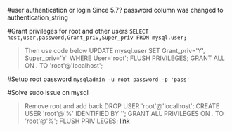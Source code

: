 #user authentication or login
Since 5.7? password column was changed to authentication_string

#Grant privileges for root and other users
`SELECT host,user,password,Grant_priv,Super_priv FROM mysql.user;`

> Then use code below
	UPDATE mysql.user SET Grant_priv='Y', Super_priv='Y' WHERE User='root';
	FLUSH PRIVILEGES;
	GRANT ALL ON *.* TO 'root'@'localhost';

#Setup root password
`mysqladmin -u root password -p 'pass'`

#Solve sudo issue on mysql
> Remove root and add back
	DROP USER 'root'@'localhost';
	CREATE USER 'root'@'%' IDENTIFIED BY '';
	GRANT ALL PRIVILEGES ON *.* TO 'root'@'%';
	FLUSH PRIVILEGES;
[link](https://askubuntu.com/questions/766334/cant-login-as-mysql-user-root-from-normal-user-account-in-ubuntu-16-04)
